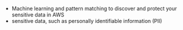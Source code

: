 - Machine learning and pattern matching to discover and protect your sensitive data in AWS
- sensitive data, such as personally identifiable information (PII)
